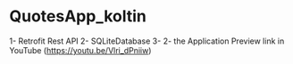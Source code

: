 # QuotesApp_koltin
1- Retrofit Rest API
2- SQLiteDatabase 
3- 2- the Application Preview link in YouTube (https://youtu.be/Vlri_dPniiw)
